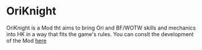 # OriKnight

OriKnight is a Mod tht aims to bring Ori and BF/WOTW skills and mechanics into HK in a way that fits the game's rules. You can conslt the development of the Mod [here](https://protective-trombone-7ef.notion.site/9ce8cc90848a4b2480ada5b3a211b987?v=2088e30fe12b4c0a8ab77f61b60aa0bc)
